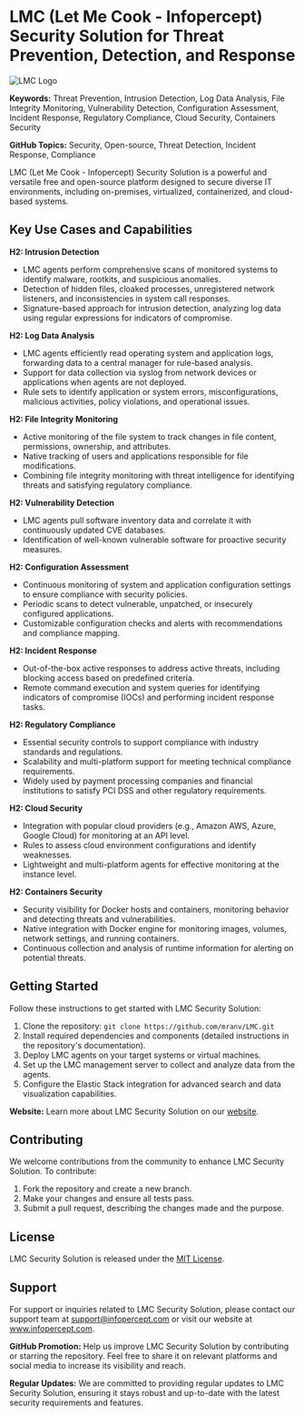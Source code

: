 # LMC (Let Me Cook - Infopercept) Security Solution for Threat Prevention, Detection, and Response

![LMC Logo](lm_logo.png "LMC Security Solution Logo")

**Keywords:** Threat Prevention, Intrusion Detection, Log Data Analysis, File Integrity Monitoring, Vulnerability Detection, Configuration Assessment, Incident Response, Regulatory Compliance, Cloud Security, Containers Security

**GitHub Topics:** Security, Open-source, Threat Detection, Incident Response, Compliance

LMC (Let Me Cook - Infopercept) Security Solution is a powerful and versatile free and open-source platform designed to secure diverse IT environments, including on-premises, virtualized, containerized, and cloud-based systems.

## Key Use Cases and Capabilities

**H2: Intrusion Detection**
   - LMC agents perform comprehensive scans of monitored systems to identify malware, rootkits, and suspicious anomalies.
   - Detection of hidden files, cloaked processes, unregistered network listeners, and inconsistencies in system call responses.
   - Signature-based approach for intrusion detection, analyzing log data using regular expressions for indicators of compromise.

**H2: Log Data Analysis**
   - LMC agents efficiently read operating system and application logs, forwarding data to a central manager for rule-based analysis.
   - Support for data collection via syslog from network devices or applications when agents are not deployed.
   - Rule sets to identify application or system errors, misconfigurations, malicious activities, policy violations, and operational issues.

**H2: File Integrity Monitoring**
   - Active monitoring of the file system to track changes in file content, permissions, ownership, and attributes.
   - Native tracking of users and applications responsible for file modifications.
   - Combining file integrity monitoring with threat intelligence for identifying threats and satisfying regulatory compliance.

**H2: Vulnerability Detection**
   - LMC agents pull software inventory data and correlate it with continuously updated CVE databases.
   - Identification of well-known vulnerable software for proactive security measures.

**H2: Configuration Assessment**
   - Continuous monitoring of system and application configuration settings to ensure compliance with security policies.
   - Periodic scans to detect vulnerable, unpatched, or insecurely configured applications.
   - Customizable configuration checks and alerts with recommendations and compliance mapping.

**H2: Incident Response**
   - Out-of-the-box active responses to address active threats, including blocking access based on predefined criteria.
   - Remote command execution and system queries for identifying indicators of compromise (IOCs) and performing incident response tasks.

**H2: Regulatory Compliance**
   - Essential security controls to support compliance with industry standards and regulations.
   - Scalability and multi-platform support for meeting technical compliance requirements.
   - Widely used by payment processing companies and financial institutions to satisfy PCI DSS and other regulatory requirements.

**H2: Cloud Security**
   - Integration with popular cloud providers (e.g., Amazon AWS, Azure, Google Cloud) for monitoring at an API level.
   - Rules to assess cloud environment configurations and identify weaknesses.
   - Lightweight and multi-platform agents for effective monitoring at the instance level.

**H2: Containers Security**
   - Security visibility for Docker hosts and containers, monitoring behavior and detecting threats and vulnerabilities.
   - Native integration with Docker engine for monitoring images, volumes, network settings, and running containers.
   - Continuous collection and analysis of runtime information for alerting on potential threats.

## Getting Started

Follow these instructions to get started with LMC Security Solution:

1. Clone the repository: `git clone https://github.com/mranv/LMC.git`
2. Install required dependencies and components (detailed instructions in the repository's documentation).
3. Deploy LMC agents on your target systems or virtual machines.
4. Set up the LMC management server to collect and analyze data from the agents.
5. Configure the Elastic Stack integration for advanced search and data visualization capabilities.

**Website:** Learn more about LMC Security Solution on our [website](https://www.infopercept.com).

## Contributing

We welcome contributions from the community to enhance LMC Security Solution. To contribute:

1. Fork the repository and create a new branch.
2. Make your changes and ensure all tests pass.
3. Submit a pull request, describing the changes made and the purpose.

## License

LMC Security Solution is released under the [MIT License](LICENSE).

## Support

For support or inquiries related to LMC Security Solution, please contact our support team at support@infopercept.com or visit our website at www.infopercept.com.

**GitHub Promotion:** Help us improve LMC Security Solution by contributing or starring the repository. Feel free to share it on relevant platforms and social media to increase its visibility and reach.

**Regular Updates:** We are committed to providing regular updates to LMC Security Solution, ensuring it stays robust and up-to-date with the latest security requirements and features.
